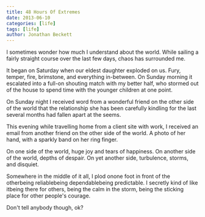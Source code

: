 ```yaml
---
title: 48 Hours Of Extremes
date: 2013-06-10
categories: [life]
tags: [life]
author: Jonathan Beckett
---
```


I sometimes wonder how much I understand about the world. While sailing a fairly straight course over the last few days, chaos has surrounded me.

It began on Saturday when our eldest daughter exploded on us. Fury, temper, fire, brimstone, and everything in-between. On Sunday morning it escalated into a full-on shouting match with my better half, who stormed out of the house to spend time with the younger children at one point.

On Sunday night I received word from a wonderful friend on the other side of the world that the relationship she has been carefully kindling for the last several months had fallen apart at the seems.

This evening while travelling home from a client site with work, I received an email from another friend on the other side of the world. A photo of her hand, with a sparkly band on her ring finger.

On one side of the world, huge joy and tears of happiness. On another side of the world, depths of despair. On yet another side, turbulence, storms, and disquiet.

Somewhere in the middle of it all, I plod onone foot in front of the otherbeing reliablebeing dependablebeing predictable. I secretly kind of like itbeing there for others, being the calm in the storm, being the sticking place for other people's courage.

Don't tell anybody though, ok?